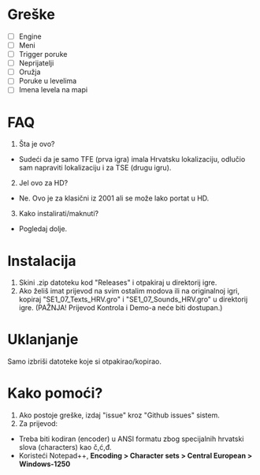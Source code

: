 # Greške
- [ ] Engine
- [ ] Meni
- [ ] Trigger poruke
- [ ] Neprijatelji
- [ ] Oružja
- [ ] Poruke u levelima
- [ ] Imena levela na mapi

# FAQ
1. Šta je ovo?
  * Sudeći da je samo TFE (prva igra) imala Hrvatsku lokalizaciju, odlučio sam napraviti lokalizaciju i za TSE (drugu igru).
2. Jel ovo za HD?
  * Ne. Ovo je za klasični iz 2001 ali se može lako portat u HD.
3. Kako instalirati/maknuti?
  * Pogledaj dolje.
  
# Instalacija
1. Skini .zip datoteku kod "Releases" i otpakiraj u direktorij igre.
2. Ako želiš imat prijevod na svim ostalim modova ili na originalnoj igri, kopiraj "SE1_07_Texts_HRV.gro" i "SE1_07_Sounds_HRV.gro" u direktorij igre. (PAŽNJA! Prijevod Kontrola i Demo-a neće biti dostupan.)

# Uklanjanje
Samo izbriši datoteke koje si otpakirao/kopirao.

# Kako pomoći?
1. Ako postoje greške, izdaj "issue" kroz "Github issues" sistem.
2. Za prijevod:
- Treba biti kodiran (encoder) u ANSI formatu zbog specijalnih hrvatski slova (characters) kao č,ć,đ.
- Koristeći Notepad++, <b>Encoding > Character sets > Central European > Windows-1250</b>
